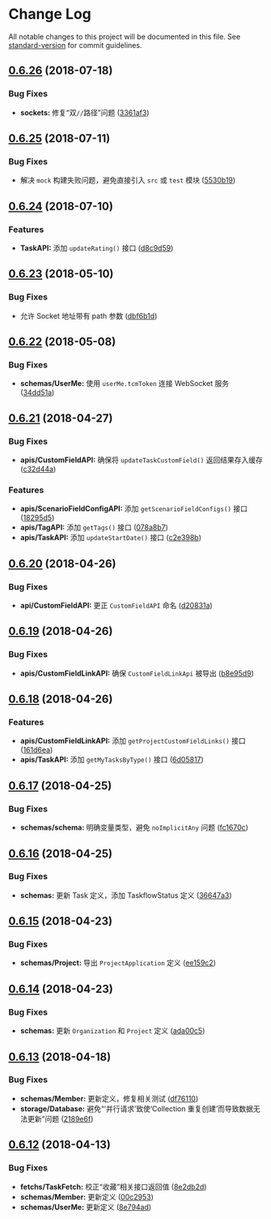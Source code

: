 # Change Log

All notable changes to this project will be documented in this file. See [standard-version](https://github.com/conventional-changelog/standard-version) for commit guidelines.

<a name="0.6.26"></a>
## [0.6.26](https://github.com/teambition/teambition-sdk/compare/v0.6.25...v0.6.26) (2018-07-18)


### Bug Fixes

* **sockets:** 修复“双`//`路径”问题 ([3361af3](https://github.com/teambition/teambition-sdk/commit/3361af3))



<a name="0.6.25"></a>
## [0.6.25](https://github.com/teambition/teambition-sdk/compare/v0.6.24...v0.6.25) (2018-07-11)


### Bug Fixes

* 解决 `mock` 构建失败问题，避免直接引入 `src` 或 `test` 模块 ([5530b19](https://github.com/teambition/teambition-sdk/commit/5530b19))



<a name="0.6.24"></a>
## [0.6.24](https://github.com/teambition/teambition-sdk/compare/v0.6.23...v0.6.24) (2018-07-10)


### Features

* **TaskAPI:** 添加 `updateRating()` 接口 ([d8c9d59](https://github.com/teambition/teambition-sdk/commit/d8c9d59))



<a name="0.6.23"></a>
## [0.6.23](https://github.com/teambition/teambition-sdk/compare/v0.6.22...v0.6.23) (2018-05-10)


### Bug Fixes

* 允许 Socket 地址带有 path 参数 ([dbf6b1d](https://github.com/teambition/teambition-sdk/commit/dbf6b1d))



<a name="0.6.22"></a>
## [0.6.22](https://github.com/teambition/teambition-sdk/compare/v0.6.21...v0.6.22) (2018-05-08)


### Bug Fixes

* **schemas/UserMe:** 使用 `userMe.tcmToken` 连接 WebSocket 服务 ([34dd51a](https://github.com/teambition/teambition-sdk/commit/34dd51a))



<a name="0.6.21"></a>
## [0.6.21](https://github.com/teambition/teambition-sdk/compare/v0.6.20...v0.6.21) (2018-04-27)


### Bug Fixes

* **apis/CustomFieldAPI:** 确保将 `updateTaskCustomField()` 返回结果存入缓存 ([c32d44a](https://github.com/teambition/teambition-sdk/commit/c32d44a))


### Features

* **apis/ScenarioFieldConfigAPI:** 添加 `getScenarioFieldConfigs()` 接口 ([18295d5](https://github.com/teambition/teambition-sdk/commit/18295d5))
* **apis/TagAPI:** 添加 `getTags()` 接口 ([078a8b7](https://github.com/teambition/teambition-sdk/commit/078a8b7))
* **apis/TaskAPI:** 添加 `updateStartDate()` 接口 ([c2e398b](https://github.com/teambition/teambition-sdk/commit/c2e398b))



<a name="0.6.20"></a>
## [0.6.20](https://github.com/teambition/teambition-sdk/compare/v0.6.19...v0.6.20) (2018-04-26)


### Bug Fixes

* **api/CustomFieldAPI:** 更正 `CustomFieldAPI` 命名 ([d20831a](https://github.com/teambition/teambition-sdk/commit/d20831a))



<a name="0.6.19"></a>
## [0.6.19](https://github.com/teambition/teambition-sdk/compare/v0.6.18...v0.6.19) (2018-04-26)


### Bug Fixes

* **apis/CustomFieldLinkAPI:** 确保 `CustomFieldLinkApi` 被导出 ([b8e95d9](https://github.com/teambition/teambition-sdk/commit/b8e95d9))



<a name="0.6.18"></a>
## [0.6.18](https://github.com/teambition/teambition-sdk/compare/v0.6.17...v0.6.18) (2018-04-26)


### Features

* **apis/CustomFieldLinkAPI:** 添加 `getProjectCustomFieldLinks()` 接口 ([161d6ea](https://github.com/teambition/teambition-sdk/commit/161d6ea))
* **apis/TaskAPI:** 添加 `getMyTasksByType()` 接口 ([6d05817](https://github.com/teambition/teambition-sdk/commit/6d05817))



<a name="0.6.17"></a>
## [0.6.17](https://github.com/teambition/teambition-sdk/compare/v0.6.16...v0.6.17) (2018-04-25)


### Bug Fixes

* **schemas/schema:** 明确变量类型，避免 `noImplicitAny` 问题 ([fc1670c](https://github.com/teambition/teambition-sdk/commit/fc1670c))



<a name="0.6.16"></a>
## [0.6.16](https://github.com/teambition/teambition-sdk/compare/v0.6.15...v0.6.16) (2018-04-25)


### Bug Fixes

* **schemas:** 更新 Task 定义，添加 TaskflowStatus 定义 ([36647a3](https://github.com/teambition/teambition-sdk/commit/36647a3))



<a name="0.6.15"></a>
## [0.6.15](https://github.com/teambition/teambition-sdk/compare/v0.6.14...v0.6.15) (2018-04-23)


### Bug Fixes

* **schemas/Project:** 导出 `ProjectApplication` 定义 ([ee159c2](https://github.com/teambition/teambition-sdk/commit/ee159c2))



<a name="0.6.14"></a>
## [0.6.14](https://github.com/teambition/teambition-sdk/compare/v0.6.13...v0.6.14) (2018-04-23)


### Bug Fixes

* **schemas:** 更新 `Organization` 和 `Project` 定义 ([ada00c5](https://github.com/teambition/teambition-sdk/commit/ada00c5))



<a name="0.6.13"></a>
## [0.6.13](https://github.com/teambition/teambition-sdk/compare/v0.6.12...v0.6.13) (2018-04-18)


### Bug Fixes

* **schemas/Member:** 更新定义，修复相关测试 ([df76110](https://github.com/teambition/teambition-sdk/commit/df76110))
* **storage/Database:** 避免“‘并行请求’致使‘Collection 重复创建’而导致数据无法更新”问题 ([2189e6f](https://github.com/teambition/teambition-sdk/commit/2189e6f))



<a name="0.6.12"></a>
## [0.6.12](https://github.com/teambition/teambition-sdk/compare/v0.6.11...v0.6.12) (2018-04-13)


### Bug Fixes

* **fetchs/TaskFetch:** 校正“收藏”相关接口返回值 ([8e2db2d](https://github.com/teambition/teambition-sdk/commit/8e2db2d))
* **schemas/Member:** 更新定义 ([00c2953](https://github.com/teambition/teambition-sdk/commit/00c2953))
* **schemas/UserMe:** 更新定义 ([8e794ad](https://github.com/teambition/teambition-sdk/commit/8e794ad))
